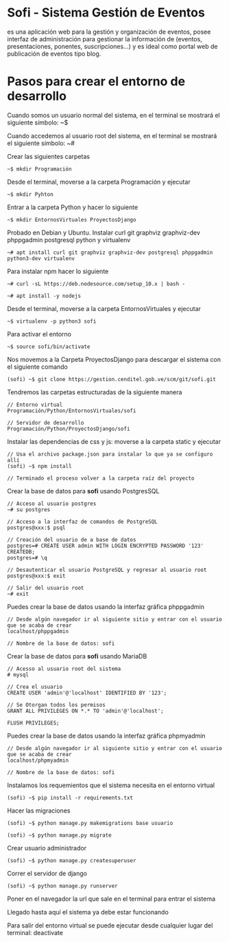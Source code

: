 # Sofi - Sistema Gestión de Eventos

es una aplicación web para la gestión y organización de eventos, posee interfaz de administración
para gestionar la información de (eventos, presentaciones, ponentes, suscripciones...) y es ideal
como portal web de publicación de eventos tipo blog.

# Pasos para crear el entorno de desarrollo

Cuando somos un usuario normal del sistema, en el terminal se mostrará el siguiente símbolo: ~$

Cuando accedemos al usuario root del sistema, en el terminal se mostrará el siguiente símbolo: ~#

Crear las siguientes carpetas

    ~$ mkdir Programación

Desde el terminal, moverse a la carpeta Programación y ejecutar

    ~$ mkdir Pyhton

Entrar a la carpeta Python y hacer lo siguiente

    ~$ mkdir EntornosVirtuales ProyectosDjango

Probado en Debian y Ubuntu. Instalar curl git graphviz graphviz-dev phppgadmin postgresql python y virtualenv

    ~# apt install curl git graphviz graphviz-dev postgresql phppgadmin python3-dev virtualenv

Para instalar npm hacer lo siguiente

    ~# curl -sL https://deb.nodesource.com/setup_10.x | bash -

    ~# apt install -y nodejs

Desde el terminal, moverse a la carpeta EntornosVirtuales y ejecutar

    ~$ virtualenv -p python3 sofi

Para activar el entorno

    ~$ source sofi/bin/activate

Nos movemos a la Carpeta ProyectosDjango para descargar el sistema con el siguiente comando

    (sofi) ~$ git clone https://gestion.cenditel.gob.ve/scm/git/sofi.git

Tendremos las carpetas estructuradas de la siguiente manera

    // Entorno virtual
    Programación/Python/EntornosVirtuales/sofi

    // Servidor de desarrollo
    Programación/Python/ProyectosDjango/sofi

Instalar las dependencias de css y js: moverse a la carpeta static y ejecutar

    // Usa el archivo package.json para instalar lo que ya se configuro allí
    (sofi) ~$ npm install

    // Terminado el proceso volver a la carpeta raíz del proyecto

Crear la base de datos para __sofi__ usando PostgresSQL

    // Acceso al usuario postgres
    ~# su postgres

    // Acceso a la interfaz de comandos de PostgreSQL
    postgres@xxx:$ psql

    // Creación del usuario de a base de datos
    postgres=# CREATE USER admin WITH LOGIN ENCRYPTED PASSWORD '123' CREATEDB;
    postgres=# \q

    // Desautenticar el usuario PostgreSQL y regresar al usuario root
    postgres@xxx:$ exit

    // Salir del usuario root
    ~# exit

Puedes crear la base de datos usando la interfaz gráfica phppgadmin

    // Desde algún navegador ir al siguiente sitio y entrar con el usuario que se acaba de crear
    localhost/phppgadmin

    // Nombre de la base de datos: sofi

Crear la base de datos para __sofi__ usando MariaDB

    // Acesso al usuario root del sistema
    # mysql

    // Crea el usuario
    CREATE USER 'admin'@'localhost' IDENTIFIED BY '123';

    // Se Otorgan todos los permisos
    GRANT ALL PRIVILEGES ON *.* TO 'admin'@'localhost';

    FLUSH PRIVILEGES;

Puedes crear la base de datos usando la interfaz gráfica phpmyadmin

    // Desde algún navegador ir al siguiente sitio y entrar con el usuario que se acaba de crear
    localhost/phpmyadmin

    // Nombre de la base de datos: sofi

Instalamos los requemientos que el sistema necesita en el entorno virtual

    (sofi) ~$ pip install -r requirements.txt

Hacer las migraciones

    (sofi) ~$ python manage.py makemigrations base usuario

    (sofi) ~$ python manage.py migrate

Crear usuario administrador

    (sofi) ~$ python manage.py createsuperuser

Correr el servidor de django

    (sofi) ~$ python manage.py runserver

Poner en el navegador la url que sale en el terminal para entrar el sistema

Llegado hasta aquí el sistema ya debe estar funcionando

Para salir del entorno virtual se puede ejecutar desde cualquier lugar del terminal: deactivate

